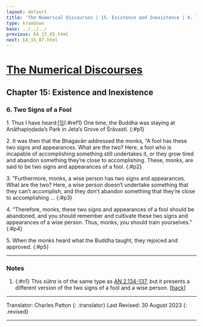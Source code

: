 ```yaml
---
layout: default
title: 'The Numerical Discourses | 15. Existence and Inexistence | 6. Two Signs of a Fool'
type: kramdown
base: ../../../
previous: EA_15_05.html
next: EA_15_07.html
---
```


# [The Numerical Discourses](../index.html)
## Chapter 15: Existence and Inexistence
### 6. Two Signs of a Fool

1\. Thus I have heard:[\[1\]](#n1){:#ref1} One time, the Buddha was staying at Anāthapiṇḍada’s Park in Jeta’s Grove of Śrāvastī.
{:#p1}

2\. It was then that the Bhagavān addressed the monks, “A fool has these two signs and appearances. What are the two? Here, a fool who is incapable of accomplishing something still undertakes it, or they grow tired and abandon something they’re close to accomplishing. These, monks, are said to be two signs and appearances of a fool.
{:#p2}

3\. “Furthermore, monks, a wise person has two signs and appearances. What are the two? Here, a wise person doesn’t undertake something that they can’t accomplish, and they don’t abandon something that they’re close to accomplishing …
{:#p3}

4\. “Therefore, monks, these two signs and appearances of a fool should be abandoned, and you should remember and cultivate these two signs and appearances of a wise person. Thus, monks, you should train yourselves.”
{:#p4}

5\. When the monks heard what the Buddha taught, they rejoiced and approved.
{:#p5}

---

### Notes

1. {:#n1} This <em>sūtra</em> is of the same type as <a href="https://suttacentral.net/an2.134" target="_blank">AN 2.134-137</a>, but it presents a different version of the two signs of a fool and a wise person. [\[back\]](#ref1)

---

Translator: Charles Patton
{: .translator}
Last Revised: 30 August 2023
{: .revised}

---